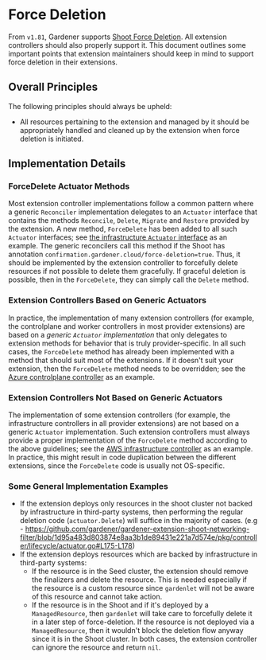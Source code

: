 # Force Deletion

From `v1.81`, Gardener supports [Shoot Force Deletion](../usage/shoot_operations.md#force-deletion). All extension controllers should also properly support it. This document outlines some important points that extension maintainers should keep in mind to support force deletion in their extensions.

## Overall Principles

The following principles should always be upheld:

* All resources pertaining to the extension and managed by it should be appropriately handled and cleaned up by the extension when force deletion is initiated.

## Implementation Details

### ForceDelete Actuator Methods

Most extension controller implementations follow a common pattern where a generic `Reconciler` implementation delegates to an `Actuator` interface that contains the methods `Reconcile`, `Delete`, `Migrate` and `Restore` provided by the extension. A new method, `ForceDelete` has been added to all such `Actuator` interfaces; see [the infrastructure `Actuator` interface](https://github.com/gardener/gardener/blob/master/extensions/pkg/controller/infrastructure/actuator.go) as an example. The generic reconcilers call this method if the Shoot has annotation `confirmation.gardener.cloud/force-deletion=true`. Thus, it should be implemented by the extension controller to forcefully delete resources if not possible to delete them gracefully. If graceful deletion is possible, then in the `ForceDelete`, they can simply call the `Delete` method.

### Extension Controllers Based on Generic Actuators

In practice, the implementation of many extension controllers (for example, the controlplane and worker controllers in most provider extensions) are based on a *generic `Actuator` implementation* that only delegates to extension methods for behavior that is truly provider-specific. In all such cases, the `ForceDelete` method has already been implemented with a method that should suit most of the extensions. If it doesn't suit your extension, then the `ForceDelete` method needs to be overridden; see the [Azure controlplane controller](https://github.com/gardener/gardener-extension-provider-azure/tree/master/pkg/controller/controlplane) as an example.

### Extension Controllers Not Based on Generic Actuators

The implementation of some extension controllers (for example, the infrastructure controllers in all provider extensions) are not based on a generic `Actuator` implementation. Such extension controllers must always provide a proper implementation of the `ForceDelete` method according to the above guidelines; see the [AWS infrastructure controller](https://github.com/gardener/gardener-extension-provider-aws/tree/master/pkg/controller/infrastructure) as an example. In practice, this might result in code duplication between the different extensions, since the `ForceDelete` code is usually not OS-specific.

### Some General Implementation Examples
- If the extension deploys only resources in the shoot cluster not backed by infrastructure in third-party systems, then performing the regular deletion code (`actuator.Delete`) will suffice in the majority of cases. (e.g - https://github.com/gardener/gardener-extension-shoot-networking-filter/blob/1d95a483d803874e8aa3b1de89431e221a7d574e/pkg/controller/lifecycle/actuator.go#L175-L178)
- If the extension deploys resources which are backed by infrastructure in third-party systems:
  - If the resource is in the Seed cluster, the extension should remove the finalizers and delete the resource. This is needed especially if the resource is a custom resource since `gardenlet` will not be aware of this resource and cannot take action.
  - If the resource is in the Shoot and if it's deployed by a `ManagedResource`, then `gardenlet` will take care to forcefully delete it in a later step of force-deletion. If the resource is not deployed via a `ManagedResource`, then it wouldn't block the deletion flow anyway since it is in the Shoot cluster. In both cases, the extension controller can ignore the resource and return `nil`.
